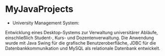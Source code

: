 # MyJavaProjects
- University Management System: 

Entwicklung eines Desktop-Systems zur Verwaltung universitärer Abläufe, einschließlich Student-, Kurs- und Dozentenverwaltung. Die Anwendung wurde mit Java Swing für die grafische Benutzeroberfläche, JDBC für die Datenbankkommunikation und MySQL als relationale Datenbank entwickelt. 
